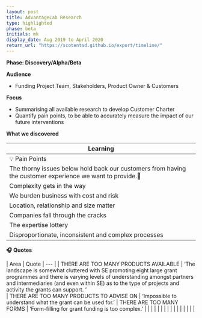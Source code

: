 ```yaml
---
layout: post
title: AdvantageLab Research
type: highlighted
phase: beta
initials: mk
display_date: Aug 2019 to April 2020
return_url: "https://scotentsd.github.io/export/timeline/"
---
```


**Phase: Discovery/Alpha/Beta**

**Audience**
- Funding Project Team, Stakeholders, Product Owner & Customers

**Focus**
- Summarising all available research to develop Customer Charter
- Quantify pain points, to be able to accurately measure the impact of our future interventions


**What we discovered**

| Learning
| ---
| 💡  Pain Points
| The thorny issues below hold back our customers from having the customer experience we want to provide.
| Complexity gets in the way
| We burden business with cost and risk
| Location, relationship and size matter
| Companies fall through the cracks
| The expertise lottery
| Disproportionate, inconsistent and complex processes

**🎧 Quotes**

| Area | Quote
| --- |
|   THERE ARE TOO MANY PRODUCTS AVAILABLE  | ‘The landscape is somewhat cluttered with SE promoting eight large grant programmes and there is varying levels of understanding amongst partners and intermediaries (and even within SE) as to the type of projects and activity the grants can support. ’  
|   THERE ARE TOO MANY PRODUCTS TO ADVISE ON  | ‘Impossible to understand what the grant can be used for.’
|   THERE ARE TOO MANY FORMS  |  ‘Form-filling for grant funding is too complex.’ 
|     |
|     |
|     |
|     |
|     |
|     |
|     |
|     |


<!--more-->
